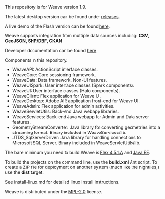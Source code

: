 This repository is for Weave version 1.9.

The latest desktop version can be found under [releases](https://github.com/adufilie/Weave/releases/).

A live demo of the Flash version can be found [here](http://weaveteam.github.io/Weave-Binaries/weave.html).

Weave supports integration from multiple data sources including: **CSV, GeoJSON, SHP/DBF, CKAN**  
  
Developer documentation can be found [here](http://WeaveTeam.github.com/Weave-Binaries/asdoc/)

Components in this repository:

 * WeaveAPI: ActionScript interface classes.
 * WeaveCore: Core sessioning framework.
 * WeaveData: Data framework. Non-UI features.
 * WeaveUISpark: User interface classes (Spark components).
 * WeaveUI: User interface classes (Halo components).
 * WeaveClient: Flex application for Weave UI.
 * WeaveDesktop: Adobe AIR application front-end for Weave UI.
 * WeaveAdmin: Flex application for admin activities.
 * WeaveServletUtils: Back-end Java webapp libraries.
 * WeaveServices: Back-end Java webapp for Admin and Data server features.
 * GeometryStreamConverter: Java library for converting geometries into a streaming format. Binary included in WeaveServices/lib.
 * JTDS_SqlServerDriver: Java library for handling connections to Microsoft SQL Server. Binary included in WeaveServletUtils/lib.

The bare minimum you need to build Weave is [Flex 4.5.1.A](http://fpdownload.adobe.com/pub/flex/sdk/builds/flex4.5/flex_sdk_4.5.1.21328A.zip) and [Java EE](http://www.oracle.com/technetwork/java/javaee/downloads/index.html).

To build the projects on the command line, use the **build.xml** Ant script. To create a ZIP file for deployment on another system (much like the nightlies,) use the **dist** target.

See install-linux.md for detailed linux install instructions.

Weave is distributed under the [MPL-2.0](https://www.mozilla.org/en-US/MPL/2.0/) license.

